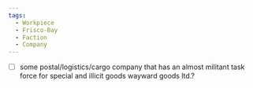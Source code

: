 ```yaml
---
tags:
  - Workpiece
  - Frisco-Bay
  - Faction
  - Company
---
```

- [ ] some postal/logistics/cargo company that has an almost militant task force for special and illicit goods 
wayward goods ltd.?
